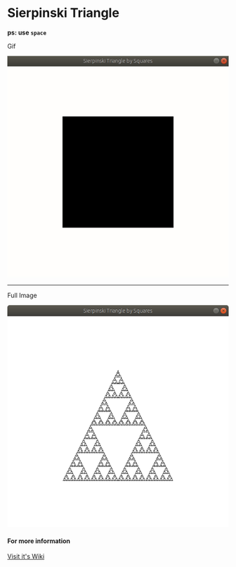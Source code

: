 # Sierpinski Triangle

**ps: use `space`**

Gif

![Sierpinksi Triangle Gif](https://raw.githubusercontent.com/OmkarDev/Fractal/master/Sierpinski%20Triangle%20by%20Squares/Images/Gif.gif)

-----------------------

Full Image

![Sierpinksi Triangle Image](https://raw.githubusercontent.com/OmkarDev/Fractal/master/Sierpinski%20Triangle%20by%20Squares/Images/Sierpinski%20Triangle%20by%20Squares.png)



#### For more information

[Visit it's Wiki](https://en.wikipedia.org/wiki/Sierpi%C5%84ski_triangle#Shrinking_and_duplication)
